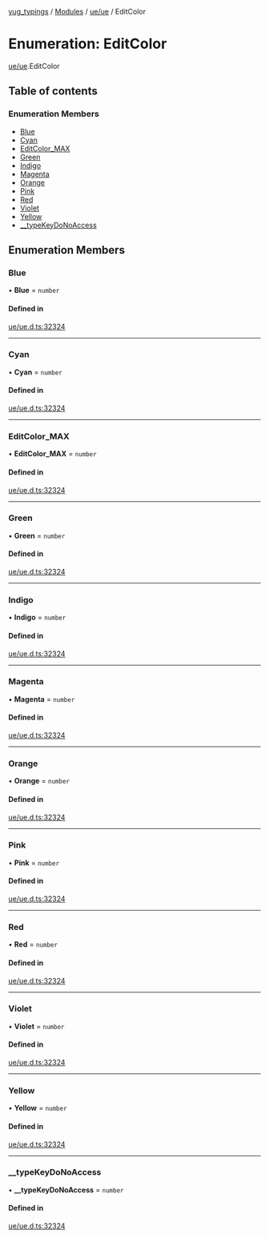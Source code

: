 [yug_typings](../README.md) / [Modules](../modules.md) / [ue/ue](../modules/ue_ue.md) / EditColor

# Enumeration: EditColor

[ue/ue](../modules/ue_ue.md).EditColor

## Table of contents

### Enumeration Members

- [Blue](ue_ue.EditColor.md#blue)
- [Cyan](ue_ue.EditColor.md#cyan)
- [EditColor\_MAX](ue_ue.EditColor.md#editcolor_max)
- [Green](ue_ue.EditColor.md#green)
- [Indigo](ue_ue.EditColor.md#indigo)
- [Magenta](ue_ue.EditColor.md#magenta)
- [Orange](ue_ue.EditColor.md#orange)
- [Pink](ue_ue.EditColor.md#pink)
- [Red](ue_ue.EditColor.md#red)
- [Violet](ue_ue.EditColor.md#violet)
- [Yellow](ue_ue.EditColor.md#yellow)
- [\_\_typeKeyDoNoAccess](ue_ue.EditColor.md#__typekeydonoaccess)

## Enumeration Members

### Blue

• **Blue** = `number`

#### Defined in

[ue/ue.d.ts:32324](https://github.com/YugMetaverse/yug_typings/blob/b7d9b19/ue/ue.d.ts#L32324)

___

### Cyan

• **Cyan** = `number`

#### Defined in

[ue/ue.d.ts:32324](https://github.com/YugMetaverse/yug_typings/blob/b7d9b19/ue/ue.d.ts#L32324)

___

### EditColor\_MAX

• **EditColor\_MAX** = `number`

#### Defined in

[ue/ue.d.ts:32324](https://github.com/YugMetaverse/yug_typings/blob/b7d9b19/ue/ue.d.ts#L32324)

___

### Green

• **Green** = `number`

#### Defined in

[ue/ue.d.ts:32324](https://github.com/YugMetaverse/yug_typings/blob/b7d9b19/ue/ue.d.ts#L32324)

___

### Indigo

• **Indigo** = `number`

#### Defined in

[ue/ue.d.ts:32324](https://github.com/YugMetaverse/yug_typings/blob/b7d9b19/ue/ue.d.ts#L32324)

___

### Magenta

• **Magenta** = `number`

#### Defined in

[ue/ue.d.ts:32324](https://github.com/YugMetaverse/yug_typings/blob/b7d9b19/ue/ue.d.ts#L32324)

___

### Orange

• **Orange** = `number`

#### Defined in

[ue/ue.d.ts:32324](https://github.com/YugMetaverse/yug_typings/blob/b7d9b19/ue/ue.d.ts#L32324)

___

### Pink

• **Pink** = `number`

#### Defined in

[ue/ue.d.ts:32324](https://github.com/YugMetaverse/yug_typings/blob/b7d9b19/ue/ue.d.ts#L32324)

___

### Red

• **Red** = `number`

#### Defined in

[ue/ue.d.ts:32324](https://github.com/YugMetaverse/yug_typings/blob/b7d9b19/ue/ue.d.ts#L32324)

___

### Violet

• **Violet** = `number`

#### Defined in

[ue/ue.d.ts:32324](https://github.com/YugMetaverse/yug_typings/blob/b7d9b19/ue/ue.d.ts#L32324)

___

### Yellow

• **Yellow** = `number`

#### Defined in

[ue/ue.d.ts:32324](https://github.com/YugMetaverse/yug_typings/blob/b7d9b19/ue/ue.d.ts#L32324)

___

### \_\_typeKeyDoNoAccess

• **\_\_typeKeyDoNoAccess** = `number`

#### Defined in

[ue/ue.d.ts:32324](https://github.com/YugMetaverse/yug_typings/blob/b7d9b19/ue/ue.d.ts#L32324)
